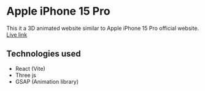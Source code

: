 # Apple iPhone 15 Pro

This it a 3D animated website similar to Apple iPhone 15 Pro official website. [Live link](https://apple-iphone-15pro.netlify.app/)

## Technologies used

- React (Vite)
- Three js
- GSAP (Animation library)
